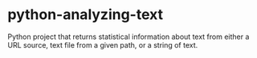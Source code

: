 # python-analyzing-text
Python project that returns statistical information about text from either a URL source, text file from a given path, or a string of text.

